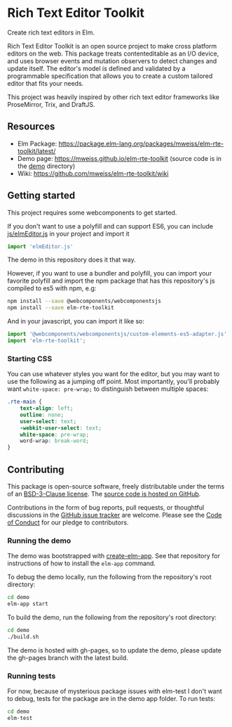 # Rich Text Editor Toolkit
Create rich text editors in Elm.

Rich Text Editor Toolkit is an open source project to make cross platform editors on the web. This package treats contenteditable as an I/O device, and uses browser events and mutation observers to detect changes and update itself.  The editor's model is defined and validated by a programmable specification that allows you to create a custom tailored editor that fits your needs.

This project was heavily inspired by other rich text editor frameworks like ProseMirror, Trix, and DraftJS.  

## Resources
- Elm Package: https://package.elm-lang.org/packages/mweiss/elm-rte-toolkit/latest/ 
- Demo page: https://mweiss.github.io/elm-rte-toolkit (source code is in the [demo](demo) directory)
- Wiki: https://github.com/mweiss/elm-rte-toolkit/wiki

## Getting started

This project requires some webcomponents to get started.

If you don't want to use a polyfill and can support ES6, you can include
[js/elmEditor.js](js/elmEditor.js) in your project and import it

```js
import 'elmEditor.js'
```

The demo in this repository does it that way.

However, if you want to use a bundler and polyfill, you can import your favorite polyfill and
import the npm package that has this repository's js compiled to es5 with npm, e.g:

```bash
npm install --save @webcomponents/webcomponentsjs
npm install --save elm-rte-toolkit
```

And in your javascript, you can import it like so:

```js
import '@webcomponents/webcomponentsjs/custom-elements-es5-adapter.js'
import 'elm-rte-toolkit';
```

### Starting CSS

You can use whatever styles you want for the editor, but you may want to use the following as
a jumping off point.  Most importantly, you'll probably want `white-space: pre-wrap;` to distinguish
between multiple spaces:

```css
.rte-main {
    text-align: left;
    outline: none;
    user-select: text;
    -webkit-user-select: text;
    white-space: pre-wrap;
    word-wrap: break-word;
}
```

## Contributing

This package is open-source software, freely distributable under the terms of an [BSD-3-Clause license](LICENSE). The [source code is hosted on GitHub](https://github.com/mweiss/elm-rte-toolkit).

Contributions in the form of bug reports, pull requests, or thoughtful discussions in the [GitHub issue tracker](https://github.com/mweiss/elm-rte-toolkit/issues) are welcome. Please see the [Code of Conduct](CODE_OF_CONDUCT.md) for our pledge to contributors.

### Running the demo

The demo was bootstrapped with [create-elm-app](https://github.com/halfzebra/create-elm-app).  See that repository for instructions of how to install the `elm-app` command.

To debug the demo locally, run the following from the repository's root directory:
```bash
cd demo
elm-app start
```

To build the demo, run the following from the repository's root directory:
```bash
cd demo
./build.sh
```

The demo is hosted with gh-pages, so to update the demo, please update the gh-pages branch with the latest
build.

### Running tests

For now, because of mysterious package issues with elm-test I don't want to debug,
 tests for the package are in the demo app folder.  To run tests:

```bash
cd demo
elm-test
```



